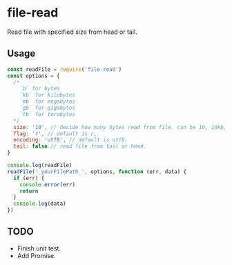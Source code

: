 # file-read

Read file with specified size from head or tail.

## Usage

```js
const readFile = require('file-read')
const options = {
  /*
    `b` for bytes
    `kb` for kilobytes
    `mb` for megabytes
    `gb` for gigabytes
    `tb` for terabytes
  */
  size: '10', // decide how many bytes read from file. can be 10, 10kb, 10mb, 10gb and 10tb, refer to bytes lib.
  flag: 'r', // default is r,
  encoding: 'utf8', // default is utf8.
  tail: false // read file from tail or head.
}

console.log(readFile)
readFile('_yourFilePath_', options, function (err, data) {
  if (err) {
    console.error(err)
    return
  }
  console.log(data)
})

```

## TODO

* Finish unit test.
* Add Promise.